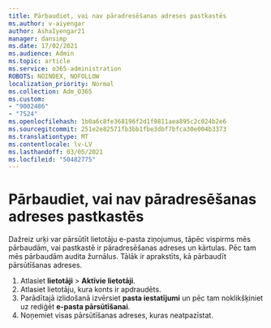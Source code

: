 ```yaml
---
title: Pārbaudiet, vai nav pāradresēšanas adreses pastkastēs
ms.author: v-aiyengar
author: AshaIyengar21
manager: dansimp
ms.date: 17/02/2021
ms.audience: Admin
ms.topic: article
ms.service: o365-administration
ROBOTS: NOINDEX, NOFOLLOW
localization_priority: Normal
ms.collection: Adm_O365
ms.custom:
- "9002486"
- "7524"
ms.openlocfilehash: 1b0a6c8fe368196f2d1f9811aea895c2c024b2e6
ms.sourcegitcommit: 251e2e82571fb3bb1fbe3dbf7bfca30e004b3373
ms.translationtype: MT
ms.contentlocale: lv-LV
ms.lasthandoff: 03/05/2021
ms.locfileid: "50482775"
---
```

# <a name="check-for-forwarding-addresses-on-mailboxes"></a>Pārbaudiet, vai nav pāradresēšanas adreses pastkastēs

Dažreiz urķi var pārsūtīt lietotāju e-pasta ziņojumus, tāpēc vispirms mēs pārbaudām, vai pastkastē ir pāradresēšanas adreses un kārtulas. Pēc tam mēs pārbaudām audita žurnālus. Tālāk ir aprakstīts, kā pārbaudīt pārsūtīšanas adreses.

1. Atlasiet **lietotāji**  >  **Aktīvie lietotāji**.
1. Atlasiet lietotāju, kura konts ir apdraudēts.
1. Parādītajā izlidošanā izvērsiet **pasta iestatījumi** un pēc tam noklikšķiniet  uz rediģēt **e-pasta pārsūtīšanai**.
1. Noņemiet visas pārsūtīšanas adreses, kuras neatpazīstat.